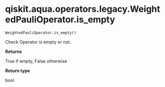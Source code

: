 # qiskit.aqua.operators.legacy.WeightedPauliOperator.is\_empty

`WeightedPauliOperator.is_empty()`

Check Operator is empty or not.

**Returns**

True if empty, False otherwise

**Return type**

bool
